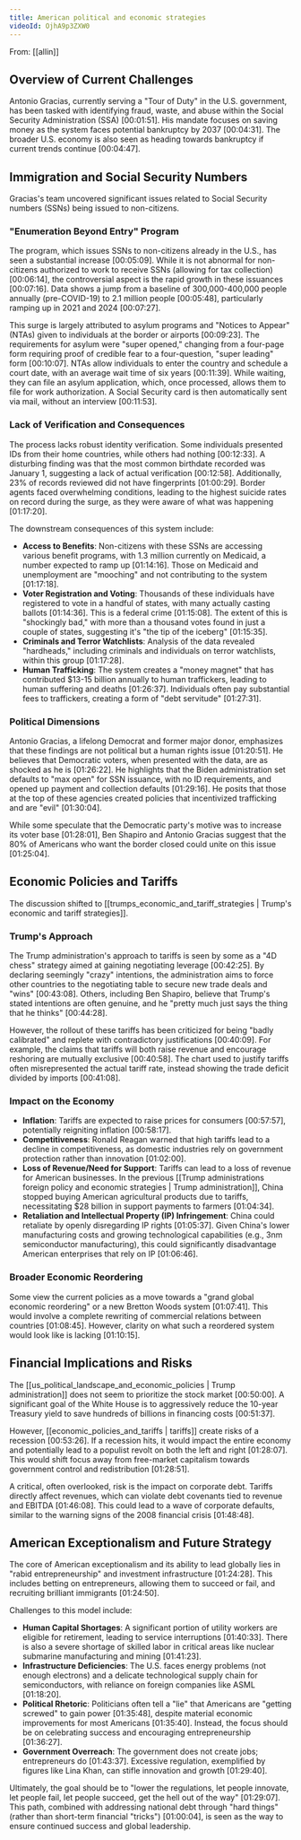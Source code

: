 ```yaml
---
title: American political and economic strategies
videoId: OjhA9p3ZXW0
---
```


From: [[allin]] <br/> 

## Overview of Current Challenges
Antonio Gracias, currently serving a "Tour of Duty" in the U.S. government, has been tasked with identifying fraud, waste, and abuse within the Social Security Administration (SSA) [00:01:51]. His mandate focuses on saving money as the system faces potential bankruptcy by 2037 [00:04:31]. The broader U.S. economy is also seen as heading towards bankruptcy if current trends continue [00:04:47].

## Immigration and Social Security Numbers

Gracias's team uncovered significant issues related to Social Security numbers (SSNs) being issued to non-citizens.

### "Enumeration Beyond Entry" Program
The program, which issues SSNs to non-citizens already in the U.S., has seen a substantial increase [00:05:09]. While it is not abnormal for non-citizens authorized to work to receive SSNs (allowing for tax collection) [00:06:14], the controversial aspect is the rapid growth in these issuances [00:07:16]. Data shows a jump from a baseline of 300,000-400,000 people annually (pre-COVID-19) to 2.1 million people [00:05:48], particularly ramping up in 2021 and 2024 [00:07:27].

This surge is largely attributed to asylum programs and "Notices to Appear" (NTAs) given to individuals at the border or airports [00:09:23]. The requirements for asylum were "super opened," changing from a four-page form requiring proof of credible fear to a four-question, "super leading" form [00:10:07]. NTAs allow individuals to enter the country and schedule a court date, with an average wait time of six years [00:11:39]. While waiting, they can file an asylum application, which, once processed, allows them to file for work authorization. A Social Security card is then automatically sent via mail, without an interview [00:11:53].

### Lack of Verification and Consequences
The process lacks robust identity verification. Some individuals presented IDs from their home countries, while others had nothing [00:12:33]. A disturbing finding was that the most common birthdate recorded was January 1, suggesting a lack of actual verification [00:12:58]. Additionally, 23% of records reviewed did not have fingerprints [01:00:29]. Border agents faced overwhelming conditions, leading to the highest suicide rates on record during the surge, as they were aware of what was happening [01:17:20].

The downstream consequences of this system include:
*   **Access to Benefits**: Non-citizens with these SSNs are accessing various benefit programs, with 1.3 million currently on Medicaid, a number expected to ramp up [01:14:16]. Those on Medicaid and unemployment are "mooching" and not contributing to the system [01:17:18].
*   **Voter Registration and Voting**: Thousands of these individuals have registered to vote in a handful of states, with many actually casting ballots [01:14:36]. This is a federal crime [01:15:08]. The extent of this is "shockingly bad," with more than a thousand votes found in just a couple of states, suggesting it's "the tip of the iceberg" [01:15:35].
*   **Criminals and Terror Watchlists**: Analysis of the data revealed "hardheads," including criminals and individuals on terror watchlists, within this group [01:17:28].
*   **Human Trafficking**: The system creates a "money magnet" that has contributed $13-15 billion annually to human traffickers, leading to human suffering and deaths [01:26:37]. Individuals often pay substantial fees to traffickers, creating a form of "debt servitude" [01:27:31].

### Political Dimensions
Antonio Gracias, a lifelong Democrat and former major donor, emphasizes that these findings are not political but a human rights issue [01:20:51]. He believes that Democratic voters, when presented with the data, are as shocked as he is [01:26:22]. He highlights that the Biden administration set defaults to "max open" for SSN issuance, with no ID requirements, and opened up payment and collection defaults [01:29:16]. He posits that those at the top of these agencies created policies that incentivized trafficking and are "evil" [01:30:04].

While some speculate that the Democratic party's motive was to increase its voter base [01:28:01], Ben Shapiro and Antonio Gracias suggest that the 80% of Americans who want the border closed could unite on this issue [01:25:04].

## Economic Policies and Tariffs

The discussion shifted to [[trumps_economic_and_tariff_strategies | Trump's economic and tariff strategies]].

### Trump's Approach
The Trump administration's approach to tariffs is seen by some as a "4D chess" strategy aimed at gaining negotiating leverage [00:42:25]. By declaring seemingly "crazy" intentions, the administration aims to force other countries to the negotiating table to secure new trade deals and "wins" [00:43:08]. Others, including Ben Shapiro, believe that Trump's stated intentions are often genuine, and he "pretty much just says the thing that he thinks" [00:44:28].

However, the rollout of these tariffs has been criticized for being "badly calibrated" and replete with contradictory justifications [00:40:09]. For example, the claims that tariffs will both raise revenue and encourage reshoring are mutually exclusive [00:40:58]. The chart used to justify tariffs often misrepresented the actual tariff rate, instead showing the trade deficit divided by imports [00:41:08].

### Impact on the Economy
*   **Inflation**: Tariffs are expected to raise prices for consumers [00:57:57], potentially reigniting inflation [00:58:17].
*   **Competitiveness**: Ronald Reagan warned that high tariffs lead to a decline in competitiveness, as domestic industries rely on government protection rather than innovation [01:02:00].
*   **Loss of Revenue/Need for Support**: Tariffs can lead to a loss of revenue for American businesses. In the previous [[Trump administrations foreign policy and economic strategies | Trump administration]], China stopped buying American agricultural products due to tariffs, necessitating $28 billion in support payments to farmers [01:04:34].
*   **Retaliation and Intellectual Property (IP) Infringement**: China could retaliate by openly disregarding IP rights [01:05:37]. Given China's lower manufacturing costs and growing technological capabilities (e.g., 3nm semiconductor manufacturing), this could significantly disadvantage American enterprises that rely on IP [01:06:46].

### Broader Economic Reordering
Some view the current policies as a move towards a "grand global economic reordering" or a new Bretton Woods system [01:07:41]. This would involve a complete rewriting of commercial relations between countries [01:08:45]. However, clarity on what such a reordered system would look like is lacking [01:10:15].

## Financial Implications and Risks
The [[us_political_landscape_and_economic_policies | Trump administration]] does not seem to prioritize the stock market [00:50:00]. A significant goal of the White House is to aggressively reduce the 10-year Treasury yield to save hundreds of billions in financing costs [00:51:37].

However, [[economic_policies_and_tariffs | tariffs]] create risks of a recession [00:53:26]. If a recession hits, it would impact the entire economy and potentially lead to a populist revolt on both the left and right [01:28:07]. This would shift focus away from free-market capitalism towards government control and redistribution [01:28:51].

A critical, often overlooked, risk is the impact on corporate debt. Tariffs directly affect revenues, which can violate debt covenants tied to revenue and EBITDA [01:46:08]. This could lead to a wave of corporate defaults, similar to the warning signs of the 2008 financial crisis [01:48:48].

## American Exceptionalism and Future Strategy
The core of American exceptionalism and its ability to lead globally lies in "rabid entrepreneurship" and investment infrastructure [01:24:28]. This includes betting on entrepreneurs, allowing them to succeed or fail, and recruiting brilliant immigrants [01:24:50].

Challenges to this model include:
*   **Human Capital Shortages**: A significant portion of utility workers are eligible for retirement, leading to service interruptions [01:40:33]. There is also a severe shortage of skilled labor in critical areas like nuclear submarine manufacturing and mining [01:41:23].
*   **Infrastructure Deficiencies**: The U.S. faces energy problems (not enough electrons) and a delicate technological supply chain for semiconductors, with reliance on foreign companies like ASML [01:18:20].
*   **Political Rhetoric**: Politicians often tell a "lie" that Americans are "getting screwed" to gain power [01:35:48], despite material economic improvements for most Americans [01:35:40]. Instead, the focus should be on celebrating success and encouraging entrepreneurship [01:36:27].
*   **Government Overreach**: The government does not create jobs; entrepreneurs do [01:43:37]. Excessive regulation, exemplified by figures like Lina Khan, can stifle innovation and growth [01:29:40].

Ultimately, the goal should be to "lower the regulations, let people innovate, let people fail, let people succeed, get the hell out of the way" [01:29:07]. This path, combined with addressing national debt through "hard things" (rather than short-term financial "tricks") [01:00:04], is seen as the way to ensure continued success and global leadership.